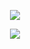 <p align="center">
        <img src="https://monosnap.com/file/ikPLXr899kQdiLlWNtHHUggPOlAUEZ.png">
</p>

<p align="center">
    <a href="http://i.imgur.com/ZN13eaf.gif">
        <img src="https://media.giphy.com/media/3oeHLvSB1nLEsa2xos/giphy.gif">
    </a>
</p>
